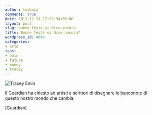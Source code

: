 ```yaml
---
author: leibniz
comments: true
date: 2011-12-21 12:22:34+00:00
layout: post
slug: buone-feste-si-dice-ancora
title: Buone feste si dice ancora?
wordpress_id: 4644
categories:
- arte
tags:
- emin
- future
- money
- tracey
---
```


![Tracey Emin](http://static.guim.co.uk/sys-images/Guardian/Pix/pictures/2011/12/16/1324036193359/Banknote-Design-by-Tracey-009.jpg)

Il Guardian ha chiesto ad artisti e scrittori di disegnare le [banconote](http://www.guardian.co.uk/books/gallery/2011/dec/17/writers-artists-design-money#/?picture=383404266&index=0) di questo nostro mondo che cambia.

[Guardian]

